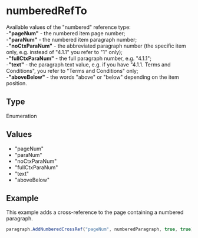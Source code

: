 # numberedRefTo

Available values of the "numbered" reference type:\
-**"pageNum"** - the numbered item page number;\
-**"paraNum"** - the numbered item paragraph number;\
-**"noCtxParaNum"** - the abbreviated paragraph number (the specific item only, e.g. instead of "4.1.1" you refer to "1" only);\
-**"fullCtxParaNum"** - the full paragraph number, e.g. "4.1.1";\
-**"text"** - the paragraph text value, e.g. if you have "4.1.1. Terms and Conditions", you refer to "Terms and Conditions" only;\
-**"aboveBelow"** - the words "above" or "below" depending on the item position.

## Type

Enumeration

## Values

- "pageNum"
- "paraNum"
- "noCtxParaNum"
- "fullCtxParaNum"
- "text"
- "aboveBelow"


## Example

This example adds a cross-reference to the page containing a numbered paragraph.

```javascript editor-pdf
paragraph.AddNumberedCrossRef("pageNum", numberedParagraph, true, true);
```
